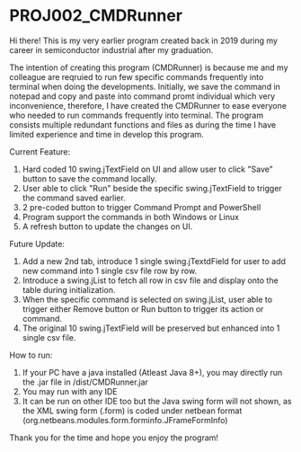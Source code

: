 # PROJ002_CMDRunner

Hi there! This is my very earlier program created back in 2019 during my career in semiconductor industrial after my graduation.

The intention of creating this program (CMDRunner) is because me and my colleague are reqruied to run few specific commands frequently into terminal when doing the developments.
Initially, we save the command in notepad and copy and paste into command promt individual which very inconvenience, therefore, I have created the CMDRunner to ease everyone who needed to run commands frequently into terminal.
The program consists multiple redundant functions and files as during the time I have limited experience and time in develop this program.

Current Feature:
1) Hard coded 10 swing.jTextField on UI and allow user to click "Save" button to save the command locally.
2) User able to click "Run" beside the specific swing.jTextField to trigger the command saved earlier.
3) 2 pre-coded button to trigger Command Prompt and PowerShell
4) Program support the commands in both Windows or Linux 
5) A refresh button to update the changes on UI.

Future Update:
1) Add a new 2nd tab, introduce 1 single swing.jTextdField for user to add new command into 1 single csv file row by row.
2) Introduce a swing.jList to fetch all row in csv file and display onto the table during initialization.
3) When the specific command is selected on swing.jList, user able to trigger either Remove button or Run button to trigger its action or command.
4) The original 10 swing.jTextField will be preserved but enhanced into 1 single csv file.

How to run:
1) If your PC have a java installed (Atleast Java 8+), you may directly run the .jar file in /dist/CMDRunner.jar
2) You may run with any IDE
3) It can be run on other IDE too but the Java swing form will not shown, as the XML swing form (.form) is coded under netbean format (org.netbeans.modules.form.forminfo.JFrameFormInfo)

Thank you for the time and hope you enjoy the program!
